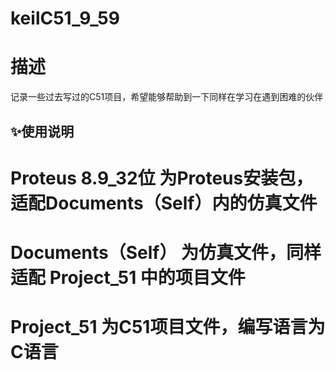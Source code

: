 # keilC51_9_59
# 描述
记录一些过去写过的C51项目，希望能够帮助到一下同样在学习在遇到困难的伙伴


## ✨使用说明
# Proteus 8.9_32位 为Proteus安装包，适配Documents（Self）内的仿真文件
# Documents（Self） 为仿真文件，同样适配 Project_51 中的项目文件
# Project_51 为C51项目文件，编写语言为C语言





